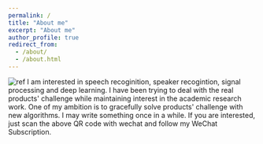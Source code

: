 ```yaml
---
permalink: /
title: "About me"
excerpt: "About me"
author_profile: true
redirect_from: 
  - /about/
  - /about.html
---
```

![ref](https://img-blog.csdnimg.cn/20201011171509109.jpg)
I am interested in speech recoginition, speaker recogintion, signal processing and deep learning. I have been trying to deal with the real products' challenge while maintaining interest in the academic research work. One of my ambition is to gracefully solve products' challenge with new algorithms.
I may write something once in a while. If you are interested, just scan the above QR code with wechat and follow my WeChat Subscription.
